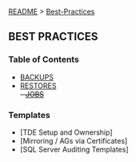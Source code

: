 [README](?encodedPath=README.md) > [Best-Practices]() 


## BEST PRACTICES 


### Table of Contents 
- [BACKUPS](#)
- [RESTORES](#)  
~~- [JOBS](#)~~


### Templates 
- [TDE Setup and Ownership]
- [Mirroring / AGs via Certificates]
- [SQL Server Auditing Templates]